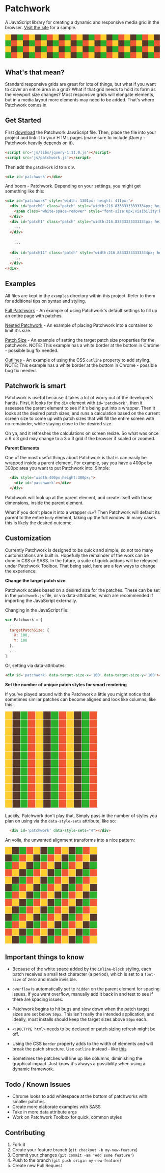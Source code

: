 # Patchwork

A JavaScript library for creating a dynamic and responsive media grid in the browser. [Visit the site](http://tgolson.com/patchwork/) for a sample.

![Patchwork](./img/sample.png)


## What's that mean?

Standard responsive grids are great for lots of things, but what if you want to cover an entire area in a grid? What if that grid needs to hold its form as the viewport size changes? Most responsive grids will elongate elements, but in a media layout more elements may need to be added. That's where Patchwork comes in.

## Get Started

First [download](http://tgolson.github.io/patchwork/js/patchwork.js) the Patchwork JavaScript file. Then, place the file into your project and link it to your HTML pages (make sure to include jQuery - Patchwork heavily depends on it).

```html
<script src='js/libs/jquery-1.11.0.js'></script>
<script src='js/patchwork.js'></script>
```

Then add the ```patchwork``` id to a div.

```html
<div id='patchwork'></div>
```

And boom - Patchwork. Depending on your settings, you might get something like this:

```html
<div id="patchwork" style="width: 1301px; height: 411px;">
  <div id="patch0" class="patch" style="width:216.83333333333334px; height:205.5px; display:inline-block;">
    <span class="white-space-remover" style="font-size:0px;visibility:hidden">.</span>
  </div>
  <div id="patch1" class="patch" style="width:216.83333333333334px; height:205.5px; display:inline-block;">
    ...
  </div>

    ...

  <div id="patch11" class="patch" style="width:216.83333333333334px; height:205.5px; display:inline-block;">
    ...
  </div>
</div>
```

## Examples

All files are kept in the ```examples``` directory within this project. Refer to them for additional tips on syntax and styling.

[Full Patchwork](http://tgolson.com/patchwork/examples/full_patchwork.html) - An example of using Patchwork's default settings to fill up an entire page with patches.

[Nested Patchwork](http://tgolson.com/patchwork/examples/nested_patchwork.html) - An example of placing Patchwork into a container to limit it's size.

[Patch Size](http://tgolson.com/patchwork/examples/patch_size.html) - An example of setting the target patch size properties for the patchwork. NOTE: This example has a white border at the bottom in Chrome - possible bug fix needed.

[Outlines](http://tgolson.com/patchwork/examples/outline.html) - An example of using the CSS ```outline``` property to add styling. NOTE: This example has a white border at the bottom in Chrome - possible bug fix needed.

## Patchwork is smart

Patchwork is useful because it takes a lot of worry out of the developer's hands. First, it looks for the ```div``` element with ```id='patchwork'```, then it assesses the parent element to see if it's being put into a wrapper. Then it looks at the desired patch sizes, and runs a calculation based on the current screen size to come up with patch sizes that will fill the entire screen with no remainder, while staying close to the desired size.

Oh ya, and it refreshes the calculations on screen resize. So what was once a 6 x 3 grid may change to a 3 x 3 grid if the browser if scaled or zoomed.

**Parent Elements**

One of the most useful things about Patchwork is that is can easily be wrapped inside a parent element. For example, say you have a 400px by 300px area you want to put Patchwork into. Simple:

```html
  <div style="width:400px;height:300px;">
    <div id='patchwork'></div>
  </div>
```

Patchwork will look up at the parent element, and create itself with those dimensions, inside the parent element.

What if you don't place it into a wrapper ```div```? Then Patchwork will default its parent to the entire ```body``` element, taking up the full window. In many cases this is likely the desired outcome.

## Customization

Currently Patchwork is designed to be quick and simple, so not too many customizations are built in. Hopefully the remainder of the work can be done in CSS or SASS. In the future, a suite of quick addons will be released under Patchwork Toolbox. That being said, here are a few ways to change the experience:

**Change the target patch size**

Patchwork scales based on a desired size for the patches. These can be set in the ```patchwork.js``` file, or via data-attributes, which are recommended if importing the JavaScript externally.

Changing in the JavaScript file:

```javascript
var Patchwork = {
  ...
  targetPatchSize: {
    X: 100,
    Y: 100
  },
  ...
}
```

Or, setting via data-attributes:

```html
<div id='patchwork' data-target-size-x='100' data-target-size-y='100'></div>
```

**Set the number of unique patch styles for smart rendering**

If you've played around with the Patchwork a little you might notice that sometimes similar patches can become aligned and look like columns, like this:

![Alignment](./img/align1.png)

Luckily, Patchwork don't play that. Simply pass in the number of styles you plan on using via the ```data-style-sets``` attribute, like so:

```html
  <div id='patchwork' data-style-sets="4"></div>
```

An voila, the unwanted alignment transforms into a nice pattern:

![Alignment](./img/align2.png)


## Important things to know

* Because of the [white space added](http://davidwalsh.name/remove-whitespace-inline-block) by the ```inline-block``` styling, each patch receives a small text character (a period), which is set to a ```font-size``` of zero and made invisible.

* ```overflow``` is automatically set to ```hidden``` on the parent element for spacing issues. If you want overflow, manually add it back in and test to see if there are spacing issues.

* Patchwork begins to hit bugs and slow down when the patch target sizes are set below ```50px```. This isn't really the intended application, and ideally, most installs should keep the target sizes above ```50px``` each.

* ```<!DOCTYPE html>``` needs to be declared or patch sizing refresh might be off.

* Using the CSS ```border``` property adds to the width of elements and will break the patch structure. Use ```outline``` instead - like [this](http://tgolson.com/patchwork/examples/outline.html)

* Sometimes the patches will line up like columns, diminishing the graphical impact. Just know it's always a possibility when using a dynamic framework.

## Todo / Known Issues

* Chrome looks to add whitespace at the bottom of patchworks with smaller patches.
* Create more elaborate examples with SASS
* Take in more data attribute args
* Work on Patchwork Toolbox for quick, common styles

## Contributing

1. Fork it
2. Create your feature branch (`git checkout -b my-new-feature`)
3. Commit your changes (`git commit -am 'Add some feature'`)
4. Push to the branch (`git push origin my-new-feature`)
5. Create new Pull Request
